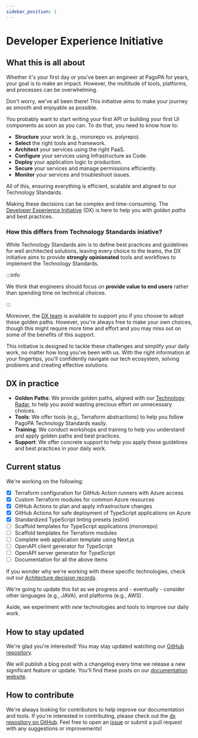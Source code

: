 ```yaml
---
sidebar_position: 1
---
```


# Developer Experience Initiative

## What this is all about

Whether it's your first day or you've been an engineer at PagoPA for years, your
goal is to make an impact. However, the multitude of tools, platforms, and
processes can be overwhelming.

Don't worry, we've all been there! This initiative aims to make your journey as
smooth and enjoyable as possible.

You probably want to start writing your first API or building your first UI
components as soon as you can. To do that, you need to know how to:

- **Structure** your work (e.g., monorepo vs. polyrepo).
- **Select** the right tools and framework.
- **Architect** your services using the right PaaS.
- **Configure** your services using Infrastructure as Code.
- **Deploy** your application logic to production.
- **Secure** your services and manage permissions efficiently.
- **Monitor** your services and troubleshoot issues.

All of this, ensuring everything is efficient, scalable and aligned to our
Technology Standards.

Making these decisions can be complex and time-consuming. The
[Developer Experience Initiative](https://github.com/pagopa/dx) (DX) is here to
help you with _golden paths_ and best practices.

### How this differs from Technology Standards iniative?

While Technology Standards aim is to define best practices and guidelines for
well architected solutions, leaving every choice to the teams, the DX initiative
aims to provide **strongly opinionated** tools and workflows to implement the
Technology Standards.

:::info

We think that engineers should focus on **provide value to end users** rather
than spending time on technical choices.

:::

Moreover, the
[DX team](https://github.com/orgs/pagopa/teams/engineering-team-devex) is
available to support you if you choose to adopt these golden paths. However,
you're always free to make your own choices, though this might require more time
and effort and you may miss out on some of the benefits of this support.

This initiative is designed to tackle these challenges and simplify your daily
work, no matter how long you've been with us. With the right information at your
fingertips, you'll confidently navigate our tech ecosystem, solving problems and
creating effective solutions.

## DX in practice

- **Golden Paths**: We provide golden paths, aligned with our
  [Technology Radar](https://pagopa.github.io/technology-radar/index.html), to
  help you avoid wasting precious effort on unnecessary choices.
- **Tools**: We offer tools (e.g., Terraform abstractions) to help you follow
  PagoPA Technology Standards easily.
- **Training**: We conduct workshops and training to help you understand and
  apply golden paths and best practices.
- **Support**: We offer concrete support to help you apply these guidelines and
  best practices in your daily work.

## Current status

We're working on the following:

- [x] Terraform configuration for GitHub Action runners with Azure access
- [x] Custom Terraform modules for common Azure resources
- [x] GitHub Actions to plan and apply infrastructure changes
- [x] GitHub Actions for safe deployment of TypeScript applications on Azure
- [x] Standardized TypeScript linting presets (eslint)
- [ ] Scaffold templates for TypeScript applications (monorepo)
- [ ] Scaffold templates for Terraform modules
- [ ] Complete web application template using Next.js
- [ ] OpenAPI client generator for TypeScript
- [ ] OpenAPI server generator for TypeScript
- [ ] Documentation for all the above items

If you wonder why we're working with these specific technologies, check out our
[Achitecture decision records](https://github.com/pagopa/dx/tree/main/decisions).

We're going to update this list as we progress and - eventually - consider other
languages (e.g., JAVA), and platforms (e.g., AWS).

Aside, we experiment with _new_ technologies and tools to improve our daily
work.

## How to stay updated

We're glad you're interested! You may stay updated watching our
[GitHub repository](https://github.com/pagopa/dx).

We will publish a blog post with a changelog every time we release a new
significant feature or update. You'll find these posts on our
[documentation website](https://pagopa.github.io/dx/).

## How to contribute

We're always looking for contributors to help improve our documentation and
tools. If you're interested in contributing, please check out the
[dx repository on GitHub](https://github.com/pagopa/dx). Feel free to open an
[issue](https://github.com/pagopa/dx/issues) or submit a pull request with any
suggestions or improvements!
